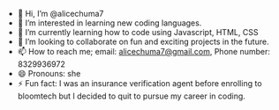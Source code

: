 - 👋 Hi, I’m @alicechuma7
- 👀 I’m interested in learning new coding languages.
- 🌱 I’m currently learning how to code using Javascript, HTML, CSS
- 💞️ I’m looking to collaborate on fun and exciting projects in the future.
- 📫 How to reach me; email: alicechuma7@gmail.com, Phone number: 8329936972
- 😄 Pronouns: she
- ⚡ Fun fact: I was an insurance verification agent before enrolling to bloomtech but I decided to quit to pursue my career in coding.

<!---
alicechuma7/alicechuma7 is a ✨ special ✨ repository because its `README.md` (this file) appears on your GitHub profile.
You can click the Preview link to take a look at your changes.
--->
